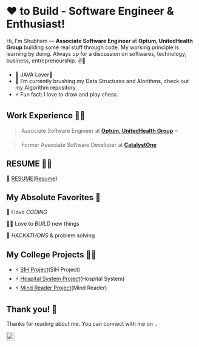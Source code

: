 # ❤ to Build - Software Engineer & Enthusiast!


Hi, I'm Shubham — **Associate Software Engineer** at **Optum, UnitedHealth Group** building some real stuff through code. My working principle is learning by doing. Always up for a discussion on  softwares, technology, business, entrepreneurship. ✌💖

- 🌱 JAVA Lover💖
- 🔭 I’m currently brushing my Data Structures and Alorithms, check out my Algorithm repository.
- ⚡ Fun fact: I love to draw and play chess.

## Work Experience 👨‍💻

> Associate Software Engineer at [**Optum, UnitedHealth Group**](https://www.optum.com/) ⭐

> Former Associate Software Developer at [**CatalystOne**](https://www.catalystone.com/)

## RESUME 👨‍💻
📰 [RESUME(Resume)][RESUME]


## My Absolute Favorites 💖

🦄 I love _CODING_

👨‍💻 Love to _BUILD_ new things

🍕 _HACKATHONS_ & problem solving

## My College Projects 👨‍💻

- ⚡ [SIH Project][SIH Project](SIH Project)
- ⚡ [Hospital System Project][Hospital System Project](Hospital System)
- ⚡ [Mind Reader Project][Mind Reader Project](Mind Reader)


## Thank you! 🙏

Thanks for reading about me. You can connect with me on ..

[<img align="left" alt="codeSTACKr | LinkedIn" width="22px" src="https://cdn.jsdelivr.net/npm/simple-icons@v3/icons/linkedin.svg" />][linkedin]


[github]: https://github.com/codingwithshubham
[linkedin]: https://www.linkedin.com/in/er-shubham-singla/
[Hospital System Project]: https://youtu.be/gBgZ-SzhUJ0
[Mind Reader Project]: https://youtu.be/JSvPPCyr5kQ
[SIH Project]: https://youtu.be/L1S7EkTRQ4U
[RESUME]: https://drive.google.com/file/d/17fFlnC8FPrQsm_wXxrL7TRthbyubGUKP/view?usp=sharing

<!--
**codingwithshubham/codingwithshubham** is a ✨ _special_ ✨ repository because its `README.md` (this file) appears on your GitHub profile.

Here are some ideas to get you started:

- 🔭 I’m currently working on ...
- 🌱 I’m currently learning ...
- 👯 I’m looking to collaborate on ...
- 🤔 I’m looking for help with ...
- 💬 Ask me about ...
- 📫 How to reach me: ...
- 😄 Pronouns: ...
- ⚡ Fun fact: ...
-->
